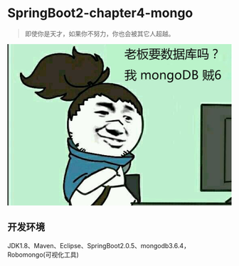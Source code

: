 # SpringBoot2-chapter4-mongo

> 即使你是天才，如果你不努力，你也会被其它人超越。

![](pic/mongodb.png)

## 开发环境

JDK1.8、Maven、Eclipse、SpringBoot2.0.5、mongodb3.6.4，Robomongo(可视化工具)